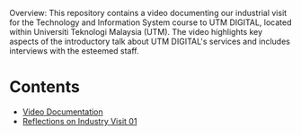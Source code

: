 Overview:
This repository contains a video documenting our industrial visit for the Technology and Information System course to UTM DIGITAL, located within Universiti Teknologi Malaysia (UTM). 
The video highlights key aspects of the introductory talk about UTM DIGITAL's services and includes interviews with the esteemed staff.
# Contents
- [Video Documentation](./INDUSTRIALVISIT01-UTMDIGITAL-GRP4SEC7.mp4)
- [Reflections on Industry Visit 01](./Reflections.md)

